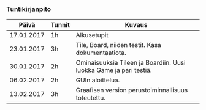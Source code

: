﻿### Tuntikirjanpito
Päivä | Tunnit | Kuvaus
--------------- | ----- | ------
17.01.2017 | 1h | Alkusetupit
23.01.2017 | 3h | Tile, Board, niiden testit. Kasa dokumentaatiota.
30.01.2017 | 2h | Ominaisuuksia Tileen ja Boardiin. Uusi luokka Game ja pari testiä.
06.02.2017 | 2h | GUIn aloittelua.
13.02.2017 | 3h | Graafisen version perustoiminnallisuus toteutettu.
